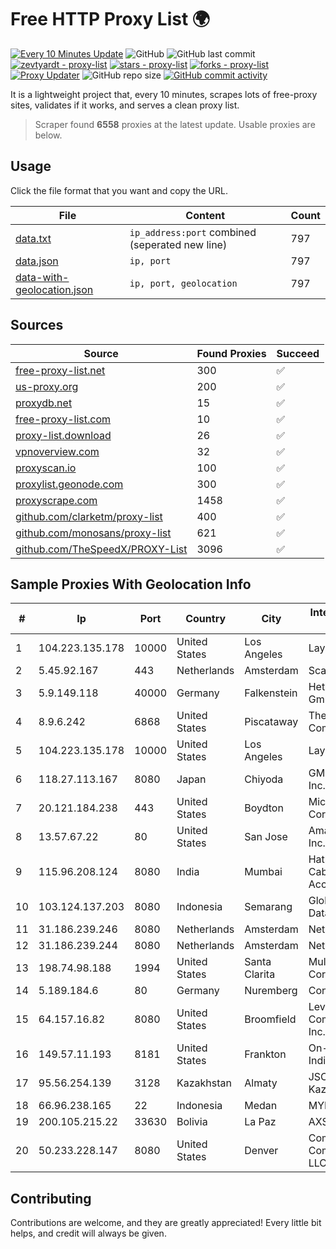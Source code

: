 
# Free HTTP Proxy List 🌍

[![Every 10 Minutes Update](https://github.com/mertguvencli/http-proxy-list/actions/workflows/main.yml/badge.svg?branch=main)](https://github.com/mertguvencli/http-proxy-list/actions/workflows/main.yml)
![GitHub](https://img.shields.io/github/license/mertguvencli/http-proxy-list)
![GitHub last commit](https://img.shields.io/github/last-commit/mertguvencli/http-proxy-list)
[![zevtyardt - proxy-list](https://img.shields.io/static/v1?label=zevtyardt&message=proxy-list&color=blue&logo=github)](https://github.com/zevtyardt/proxy-list "Go to GitHub repo")
[![stars - proxy-list](https://img.shields.io/github/stars/zevtyardt/proxy-list?style=social)](https://github.com/zevtyardt/proxy-list)
[![forks - proxy-list](https://img.shields.io/github/forks/zevtyardt/proxy-list?style=social)](https://github.com/zevtyardt/proxy-list)
[![Proxy Updater](https://github.com/zevtyardt/proxy-list/workflows/Proxy%20Updater/badge.svg)](https://github.com/zevtyardt/proxy-list/actions?query=workflow:"Proxy+Updater")
![GitHub repo size](https://img.shields.io/github/repo-size/zevtyardt/proxy-list)
[![GitHub commit activity](https://img.shields.io/github/commit-activity/m/zevtyardt/proxy-list?logo=commits)](https://github.com/zevtyardt/proxy-list/commits/main)

It is a lightweight project that, every 10 minutes, scrapes lots of free-proxy sites, validates if it works, and serves a clean proxy list.

> Scraper found **6558** proxies at the latest update. Usable proxies are below.

## Usage

Click the file format that you want and copy the URL.

|File|Content|Count|
|----|-------|-----|
|[data.txt](https://raw.githubusercontent.com/mertguvencli/http-proxy-list/main/proxy-list/data.txt)|`ip_address:port` combined (seperated new line)|797|
|[data.json](https://raw.githubusercontent.com/mertguvencli/http-proxy-list/main/proxy-list/data.json)|`ip, port`|797|
|[data-with-geolocation.json](https://raw.githubusercontent.com/mertguvencli/http-proxy-list/main/proxy-list/data-with-geolocation.json)|`ip, port, geolocation`|797|

## Sources

|Source|Found Proxies|Succeed|
|------|-------------|-------|
|[free-proxy-list.net](https://free-proxy-list.net)|300|✅|
|[us-proxy.org](https://www.us-proxy.org)|200|✅|
|[proxydb.net](http://proxydb.net)|15|✅|
|[free-proxy-list.com](https://free-proxy-list.com/?page=&port=&type%5B%5D=http&type%5B%5D=https&up_time=0&search=Search)|10|✅|
|[proxy-list.download](https://www.proxy-list.download/HTTP)|26|✅|
|[vpnoverview.com](https://vpnoverview.com/privacy/anonymous-browsing/free-proxy-servers)|32|✅|
|[proxyscan.io](https://www.proxyscan.io)|100|✅|
|[proxylist.geonode.com](https://proxylist.geonode.com/api/proxy-list?limit=300&page=1&sort_by=lastChecked&sort_type=desc&protocols=http,https)|300|✅|
|[proxyscrape.com](https://api.proxyscrape.com/v2/?request=displayproxies&protocol=http&timeout=10000&country=all&ssl=all&anonymity=all)|1458|✅|
|[github.com/clarketm/proxy-list](https://raw.githubusercontent.com/clarketm/proxy-list/master/proxy-list-raw.txt)|400|✅|
|[github.com/monosans/proxy-list](https://raw.githubusercontent.com/monosans/proxy-list/main/proxies/http.txt)|621|✅|
|[github.com/TheSpeedX/PROXY-List](https://raw.githubusercontent.com/TheSpeedX/PROXY-List/master/http.txt)|3096|✅|


## Sample Proxies With Geolocation Info

|#|Ip|Port|Country|City|Internet Service Provider|
|-|--|----|-------|----|-------------------------|
|1|104.223.135.178|10000|United States|Los Angeles|LayerHost|
|2|5.45.92.167|443|Netherlands|Amsterdam|Scalaxy B.V.|
|3|5.9.149.118|40000|Germany|Falkenstein|Hetzner Online GmbH|
|4|8.9.6.242|6868|United States|Piscataway|The Constant Company, LLC|
|5|104.223.135.178|10000|United States|Los Angeles|LayerHost|
|6|118.27.113.167|8080|Japan|Chiyoda|GMO Internet, Inc.|
|7|20.121.184.238|443|United States|Boydton|Microsoft Corporation|
|8|13.57.67.22|80|United States|San Jose|Amazon.com, Inc.|
|9|115.96.208.124|8080|India|Mumbai|Hathway IP over Cable Internet Access|
|10|103.124.137.203|8080|Indonesia|Semarang|Global Media Data Prima|
|11|31.186.239.246|8080|Netherlands|Amsterdam|NetSkope Inc|
|12|31.186.239.244|8080|Netherlands|Amsterdam|NetSkope Inc|
|13|198.74.98.188|1994|United States|Santa Clarita|Multacom Corporation|
|14|5.189.184.6|80|Germany|Nuremberg|Contabo GmbH|
|15|64.157.16.82|8080|United States|Broomfield|Level 3 Communications, Inc.|
|16|149.57.11.193|8181|United States|Frankton|On-Ramp Indiana, Inc.|
|17|95.56.254.139|3128|Kazakhstan|Almaty|JSC Kazakhtelecom|
|18|66.96.238.165|22|Indonesia|Medan|MYREPUBLIC|
|19|200.105.215.22|33630|Bolivia|La Paz|AXS Bolivia S. A.|
|20|50.233.228.147|8080|United States|Denver|Comcast Cable Communications, LLC|



## Contributing

Contributions are welcome, and they are greatly appreciated! Every
little bit helps, and credit will always be given.

